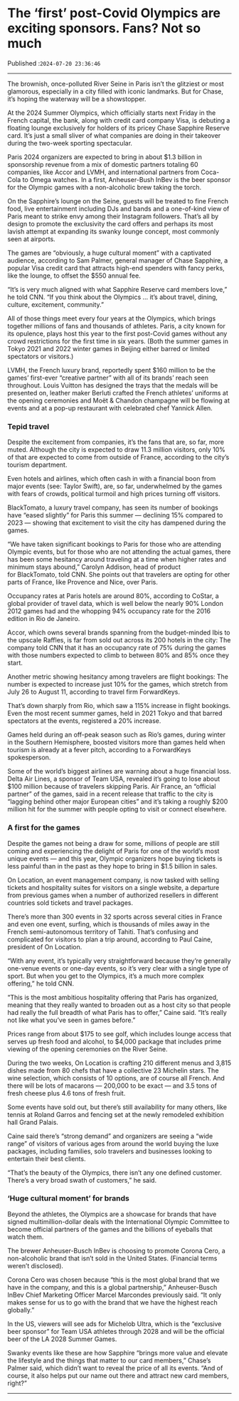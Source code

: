# The ‘first’ post-Covid Olympics are exciting sponsors. Fans? Not so much

Published :`2024-07-20 23:36:46`

---

The brownish, once-polluted River Seine in Paris isn’t the glitziest or most glamorous, especially in a city filled with iconic landmarks. But for Chase, it’s hoping the waterway will be a showstopper.

At the 2024 Summer Olympics, which officially starts next Friday in the French capital, the bank, along with credit card company Visa, is debuting a floating lounge exclusively for holders of its pricey Chase Sapphire Reserve card. It’s just a small sliver of what companies are doing in their takeover during the two-week sporting spectacular.

Paris 2024 organizers are expected to bring in about $1.3 billion in sponsorship revenue from a mix of domestic partners totaling 60 companies, like Accor and LVMH, and international partners from Coca-Cola to Omega watches. In a first, Anheuser-Bush InBev is the beer sponsor for the Olympic games with a non-alcoholic brew taking the torch.

On the Sapphire’s lounge on the Seine, guests will be treated to fine French food, live entertainment including DJs and bands and a one-of-kind view of Paris meant to strike envy among their Instagram followers. That’s all by design to promote the exclusivity the card offers and perhaps its most lavish attempt at expanding its swanky lounge concept, most commonly seen at airports.

The games are “obviously, a huge cultural moment” with a captivated audience, according to Sam Palmer, general manager of Chase Sapphire, a popular Visa credit card that attracts high-end spenders with fancy perks, like the lounge, to offset the $550 annual fee.

“It’s is very much aligned with what Sapphire Reserve card members love,” he told CNN. “If you think about the Olympics … it’s about travel, dining, culture, excitement, community.”

All of those things meet every four years at the Olympics, which brings together millions of fans and thousands of athletes. Paris, a city known for its opulence, plays host this year to the first post-Covid games without any crowd restrictions for the first time in six years. (Both the summer games in Tokyo 2021 and 2022 winter games in Beijing either barred or limited spectators or visitors.)

LVMH, the French luxury brand, reportedly spent $160 million to be the games’ first-ever “creative partner” with all of its brands’ reach seen throughout. Louis Vuitton has designed the trays that the medals will be presented on, leather maker Berluti crafted the French athletes’ uniforms at the opening ceremonies and Moët & Chandon champagne will be flowing at events and at a pop-up restaurant with celebrated chef Yannick Allen.

### Tepid travel

Despite the excitement from companies, it’s the fans that are, so far, more muted. Although the city is expected to draw 11.3 million visitors, only 10% of that are expected to come from outside of France, according to the city’s tourism department.

Even hotels and airlines, which often cash in with a financial boon from major events (see: Taylor Swift), are, so far, underwhelmed by the games with fears of crowds, political turmoil and high prices turning off visitors.

BlackTomato, a luxury travel company, has seen its number of bookings have “eased slightly” for Paris this summer — declining 15% compared to 2023 — showing that excitement to visit the city has dampened during the games.

“We have taken significant bookings to Paris for those who are attending Olympic events, but for those who are not attending the actual games, there has been some hesitancy around traveling at a time when higher rates and minimum stays abound,” Carolyn Addison, head of product for BlackTomato, told CNN. She points out that travelers are opting for other parts of France, like Provence and Nice, over Paris.

Occupancy rates at Paris hotels are around 80%, according to CoStar, a global provider of travel data, which is well below the nearly 90% London 2012 games had and the whopping 94% occupancy rate for the 2016 edition in Rio de Janeiro.

Accor, which owns several brands spanning from the budget-minded Ibis to the upscale Raffles, is far from sold out across its 200 hotels in the city: The company told CNN that it has an occupancy rate of 75% during the games with those numbers expected to climb to between 80% and 85% once they start.

Another metric showing hesitancy among travelers are flight bookings: The number is expected to increase just 10% for the games, which stretch from July 26 to August 11, according to travel firm ForwardKeys.

That’s down sharply from Rio, which saw a 115% increase in flight bookings. Even the most recent summer games, held in 2021 Tokyo and that barred spectators at the events, registered a 20% increase.

Games held during an off-peak season such as Rio’s games, during winter in the Southern Hemisphere, boosted visitors more than games held when tourism is already at a fever pitch, according to a ForwardKeys spokesperson.

Some of the world’s biggest airlines are warning about a huge financial loss. Delta Air Lines, a sponsor of Team USA, revealed it’s going to lose about $100 million because of travelers skipping Paris. Air France, an “official partner” of the games, said in a recent release that traffic to the city is “lagging behind other major European cities” and it’s taking a roughly $200 million hit for the summer with people opting to visit or connect elsewhere.

### A first for the games

Despite the games not being a draw for some, millions of people are still coming and experiencing the delight of Paris for one of the world’s most unique events — and this year, Olympic organizers hope buying tickets is less painful than in the past as they hope to bring in $1.5 billion in sales.

On Location, an event management company, is now tasked with selling tickets and hospitality suites for visitors on a single website, a departure from previous games when a number of authorized resellers in different countries sold tickets and travel packages.

There’s more than 300 events in 32 sports across several cities in France and even one event, surfing, which is thousands of miles away in the French semi-autonomous territory of Tahiti. That’s confusing and complicated for visitors to plan a trip around, according to Paul Caine, president of On Location.

“With any event, it’s typically very straightforward because they’re generally one-venue events or one-day events, so it’s very clear with a single type of sport. But when you get to the Olympics, it’s a much more complex offering,” he told CNN.

“This is the most ambitious hospitality offering that Paris has organized, meaning that they  really wanted to broaden out as a host city so that people had really the full breadth of what Paris has to offer,” Caine said. “It’s really not like what you’ve seen in games before.”

Prices range from about $175 to see golf, which includes lounge access that serves up fresh food and alcohol, to $4,000 package that includes prime viewing of the opening ceremonies on the River Seine.

During the two weeks, On Location is crafting 210 different menus and 3,815 dishes made from 80 chefs that have a collective 23 Michelin stars. The wine selection, which consists of 10 options, are of course all French. And there will be lots of macarons — 200,000 to be exact — and 3.5 tons of fresh cheese plus 4.6 tons of fresh fruit.

Some events have sold out, but there’s still availability for many others, like tennis at Roland Garros and fencing set at the newly remodeled exhibition hall Grand Palais.

Caine said there’s “strong demand” and organizers are seeing a “wide range” of visitors of various ages from around the world buying the luxe packages, including families, solo travelers and businesses looking to entertain their best clients.

“That’s the beauty of the Olympics, there isn’t any one defined customer. There’s a very broad swath of customers,” he said.

### ‘Huge cultural moment’ for brands

Beyond the athletes, the Olympics are a showcase for brands that have signed multimillion-dollar deals with the International Olympic Committee to become official partners of the games and the billions of eyeballs that watch them.

The brewer Anheuser-Busch InBev is choosing to promote Corona Cero, a non-alcoholic brand that isn’t sold in the United States. (Financial terms weren’t disclosed).

Corona Cero was chosen because “this is the most global brand that we have in the company, and this is a global partnership,” Anheuser-Busch InBev Chief Marketing Officer Marcel Marcondes previously said. “It only makes sense for us to go with the brand that we have the highest reach globally.”

In the US, viewers will see ads for Michelob Ultra, which is the “exclusive beer sponsor” for Team USA athletes through 2028 and will be the official beer of the LA 2028 Summer Games.

Swanky events like these are how Sapphire “brings more value and elevate the lifestyle and the things that matter to our card members,” Chase’s Palmer said, which didn’t want to reveal the price of all its events. “And of course, it also helps put our name out there and attract new card members, right?”

---

